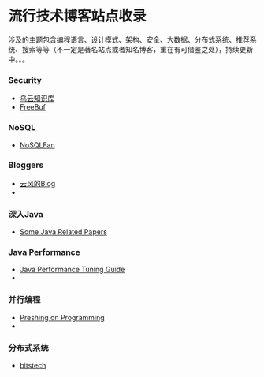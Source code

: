 # 流行技术博客站点收录

涉及的主题包含编程语言、设计模式、架构、安全、大数据、分布式系统、推荐系统、搜索等等（不一定是著名站点或者知名博客，重在有可借鉴之处），持续更新中。。。

### Security
* <a href="http://drops.wooyun.org/" target="_blank">乌云知识库</a>
* <a href="http://www.freebuf.com/" target="_blank">FreeBuf</a>

### NoSQL
* <a href="http://blog.nosqlfan.com/newslist" target="_blank">NoSQLFan</a>

### Bloggers
* <a href="http://blog.codingnow.com/" target="_blank">云风的Blog</a>
* 

### 深入Java
* <a href="http://www.tedneward.com/writing.aspx" target="_blank">Some Java Related Papers</a>

### Java Performance
* <a href="http://java-performance.info/" target="_blank">Java Performance Tuning Guide</a>
* 

### 并行编程
* <a href="http://preshing.com/" target="_blank">Preshing on Programming</a>
* 

### 分布式系统
* <a href="http://www.bitstech.net/" target="_blank">bitstech</a>

